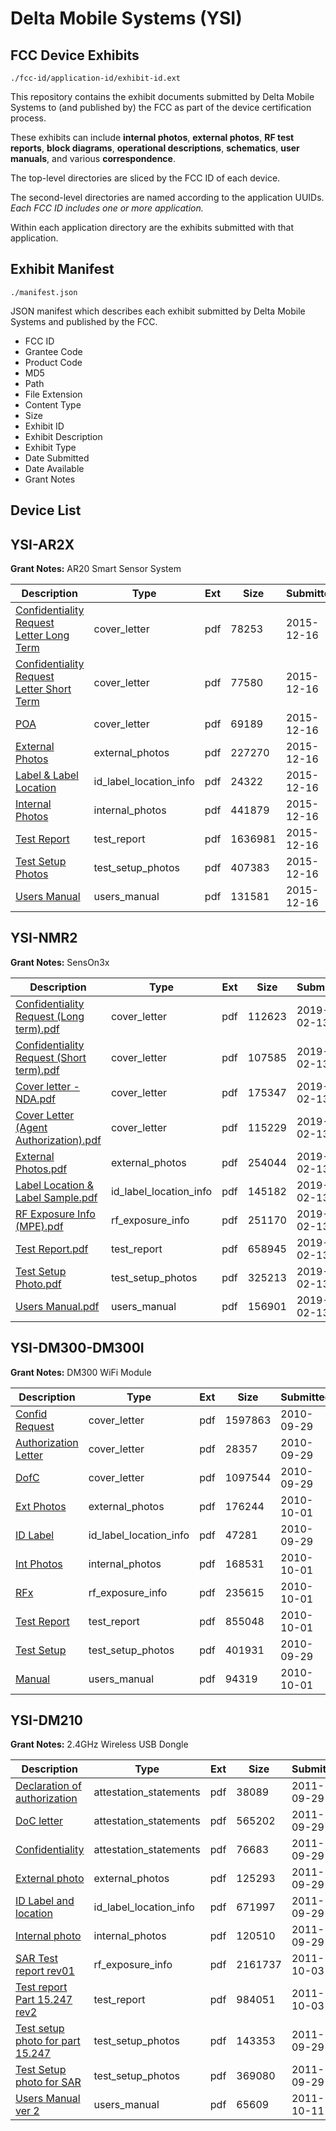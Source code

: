 # Delta Mobile Systems (YSI)
## FCC Device Exhibits

```
./fcc-id/application-id/exhibit-id.ext
```

This repository contains the exhibit documents submitted by Delta Mobile Systems to (and published by) the FCC as part of the device certification process.

These exhibits can include **internal photos**, **external photos**, **RF test reports**, **block diagrams**, **operational descriptions**, **schematics**, **user manuals**, and various **correspondence**.

The top-level directories are sliced by the FCC ID of each device.

The second-level directories are named according to the application UUIDs. *Each FCC ID includes one or more application.*

Within each application directory are the exhibits submitted with that application. 

## Exhibit Manifest

```
./manifest.json
```

JSON manifest which describes each exhibit submitted by Delta Mobile Systems and published by the FCC.

- FCC ID
- Grantee Code
- Product Code
- MD5
- Path
- File Extension
- Content Type
- Size
- Exhibit ID
- Exhibit Description
- Exhibit Type
- Date Submitted
- Date Available
- Grant Notes

## Device List
## YSI-AR2X
**Grant Notes:** AR20 Smart Sensor System

| Description | Type | Ext | Size | Submitted | Available |
| ----------- | ---- | --- | ---- | --------- | --------- |
| [Confidentiality Request Letter Long Term](YSI-AR2X/e72967727477104a60935aa332d3e0c5/2843807.pdf) | cover_letter | pdf | 78253 | 2015-12-16 | 2015-12-16 |
| [Confidentiality Request Letter Short Term](YSI-AR2X/e72967727477104a60935aa332d3e0c5/2843808.pdf) | cover_letter | pdf | 77580 | 2015-12-16 | 2015-12-16 |
| [POA](YSI-AR2X/e72967727477104a60935aa332d3e0c5/2843812.pdf) | cover_letter | pdf | 69189 | 2015-12-16 | 2015-12-16 |
| [External Photos](YSI-AR2X/e72967727477104a60935aa332d3e0c5/2843809.pdf) | external_photos | pdf | 227270 | 2015-12-16 | 2015-12-16 |
| [Label & Label Location](YSI-AR2X/e72967727477104a60935aa332d3e0c5/2843811.pdf) | id_label_location_info | pdf | 24322 | 2015-12-16 | 2015-12-16 |
| [Internal Photos](YSI-AR2X/e72967727477104a60935aa332d3e0c5/2843805.pdf) | internal_photos | pdf | 441879 | 2015-12-16 | 2016-06-13 |
| [Test Report](YSI-AR2X/e72967727477104a60935aa332d3e0c5/2843810.pdf) | test_report | pdf | 1636981 | 2015-12-16 | 2015-12-16 |
| [Test Setup Photos](YSI-AR2X/e72967727477104a60935aa332d3e0c5/2843813.pdf) | test_setup_photos | pdf | 407383 | 2015-12-16 | 2015-12-16 |
| [Users Manual](YSI-AR2X/e72967727477104a60935aa332d3e0c5/2843814.pdf) | users_manual | pdf | 131581 | 2015-12-16 | 2015-12-16 |
## YSI-NMR2
**Grant Notes:** SensOn3x

| Description | Type | Ext | Size | Submitted | Available |
| ----------- | ---- | --- | ---- | --------- | --------- |
| [Confidentiality Request (Long term).pdf](YSI-NMR2/070fa72946c61ebe5ec3bbabbae84dac/4166020.pdf) | cover_letter | pdf | 112623 | 2019-02-13 | 2019-02-14 |
| [Confidentiality Request (Short term).pdf](YSI-NMR2/070fa72946c61ebe5ec3bbabbae84dac/4166021.pdf) | cover_letter | pdf | 107585 | 2019-02-13 | 2019-02-14 |
| [Cover letter - NDA.pdf](YSI-NMR2/070fa72946c61ebe5ec3bbabbae84dac/4166022.pdf) | cover_letter | pdf | 175347 | 2019-02-13 | 2019-02-14 |
| [Cover Letter (Agent Authorization).pdf](YSI-NMR2/070fa72946c61ebe5ec3bbabbae84dac/4166023.pdf) | cover_letter | pdf | 115229 | 2019-02-13 | 2019-02-14 |
| [External Photos.pdf](YSI-NMR2/070fa72946c61ebe5ec3bbabbae84dac/4166024.pdf) | external_photos | pdf | 254044 | 2019-02-13 | 2019-02-14 |
| [Label Location & Label Sample.pdf](YSI-NMR2/070fa72946c61ebe5ec3bbabbae84dac/4166025.pdf) | id_label_location_info | pdf | 145182 | 2019-02-13 | 2019-02-14 |
| [RF Exposure Info (MPE).pdf](YSI-NMR2/070fa72946c61ebe5ec3bbabbae84dac/4166033.pdf) | rf_exposure_info | pdf | 251170 | 2019-02-13 | 2019-02-14 |
| [Test Report.pdf](YSI-NMR2/070fa72946c61ebe5ec3bbabbae84dac/4166030.pdf) | test_report | pdf | 658945 | 2019-02-13 | 2019-02-14 |
| [Test Setup Photo.pdf](YSI-NMR2/070fa72946c61ebe5ec3bbabbae84dac/4166031.pdf) | test_setup_photos | pdf | 325213 | 2019-02-13 | 2019-02-14 |
| [Users Manual.pdf](YSI-NMR2/070fa72946c61ebe5ec3bbabbae84dac/4166032.pdf) | users_manual | pdf | 156901 | 2019-02-13 | 2019-04-15 |
## YSI-DM300-DM300I
**Grant Notes:** DM300 WiFi Module

| Description | Type | Ext | Size | Submitted | Available |
| ----------- | ---- | --- | ---- | --------- | --------- |
| [Confid Request](YSI-DM300-DM300I/853eea7e147fc9dc8df7fac433a1b413/1350819.pdf) | cover_letter | pdf | 1597863 | 2010-09-29 | 2010-10-01 |
| [Authorization Letter](YSI-DM300-DM300I/853eea7e147fc9dc8df7fac433a1b413/1350821.pdf) | cover_letter | pdf | 28357 | 2010-09-29 | 2010-10-01 |
| [DofC](YSI-DM300-DM300I/853eea7e147fc9dc8df7fac433a1b413/1350820.pdf) | cover_letter | pdf | 1097544 | 2010-09-29 | 2010-10-01 |
| [Ext Photos](YSI-DM300-DM300I/853eea7e147fc9dc8df7fac433a1b413/1352593.pdf) | external_photos | pdf | 176244 | 2010-10-01 | 2011-03-30 |
| [ID Label](YSI-DM300-DM300I/853eea7e147fc9dc8df7fac433a1b413/1350822.pdf) | id_label_location_info | pdf | 47281 | 2010-09-29 | 2010-10-01 |
| [Int Photos](YSI-DM300-DM300I/853eea7e147fc9dc8df7fac433a1b413/1352594.pdf) | internal_photos | pdf | 168531 | 2010-10-01 | 2011-03-30 |
| [RFx](YSI-DM300-DM300I/853eea7e147fc9dc8df7fac433a1b413/1352596.pdf) | rf_exposure_info | pdf | 235615 | 2010-10-01 | 2010-10-01 |
| [Test Report](YSI-DM300-DM300I/853eea7e147fc9dc8df7fac433a1b413/1352592.pdf) | test_report | pdf | 855048 | 2010-10-01 | 2010-10-01 |
| [Test Setup](YSI-DM300-DM300I/853eea7e147fc9dc8df7fac433a1b413/1350823.pdf) | test_setup_photos | pdf | 401931 | 2010-09-29 | 2011-03-30 |
| [Manual](YSI-DM300-DM300I/853eea7e147fc9dc8df7fac433a1b413/1352595.pdf) | users_manual | pdf | 94319 | 2010-10-01 | 2011-03-30 |
## YSI-DM210
**Grant Notes:** 2.4GHz Wireless USB Dongle

| Description | Type | Ext | Size | Submitted | Available |
| ----------- | ---- | --- | ---- | --------- | --------- |
| [Declaration of authorization](YSI-DM210/af62778b477ad82d4712b1d5f87a69f3/1552211.pdf) | attestation_statements | pdf | 38089 | 2011-09-29 | 2011-10-11 |
| [DoC letter](YSI-DM210/af62778b477ad82d4712b1d5f87a69f3/1552212.pdf) | attestation_statements | pdf | 565202 | 2011-09-29 | 2011-10-11 |
| [Confidentiality](YSI-DM210/af62778b477ad82d4712b1d5f87a69f3/1552213.pdf) | attestation_statements | pdf | 76683 | 2011-09-29 | 2011-10-11 |
| [External photo](YSI-DM210/af62778b477ad82d4712b1d5f87a69f3/1552206.pdf) | external_photos | pdf | 125293 | 2011-09-29 | 2011-10-30 |
| [ID Label and location](YSI-DM210/af62778b477ad82d4712b1d5f87a69f3/1552214.pdf) | id_label_location_info | pdf | 671997 | 2011-09-29 | 2011-10-11 |
| [Internal photo](YSI-DM210/af62778b477ad82d4712b1d5f87a69f3/1552207.pdf) | internal_photos | pdf | 120510 | 2011-09-29 | 2011-10-30 |
| [SAR Test report rev01](YSI-DM210/af62778b477ad82d4712b1d5f87a69f3/1553722.pdf) | rf_exposure_info | pdf | 2161737 | 2011-10-03 | 2011-10-11 |
| [Test report Part 15.247 rev2](YSI-DM210/af62778b477ad82d4712b1d5f87a69f3/1553736.pdf) | test_report | pdf | 984051 | 2011-10-03 | 2011-10-11 |
| [Test setup photo for part 15.247](YSI-DM210/af62778b477ad82d4712b1d5f87a69f3/1552208.pdf) | test_setup_photos | pdf | 143353 | 2011-09-29 | 2011-10-30 |
| [Test Setup photo for SAR](YSI-DM210/af62778b477ad82d4712b1d5f87a69f3/1552210.pdf) | test_setup_photos | pdf | 369080 | 2011-09-29 | 2011-10-30 |
| [Users Manual ver 2](YSI-DM210/af62778b477ad82d4712b1d5f87a69f3/1558100.pdf) | users_manual | pdf | 65609 | 2011-10-11 | 2011-10-30 |
